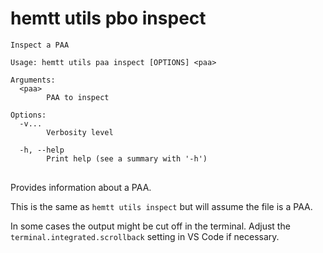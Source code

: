 # hemtt utils pbo inspect

<pre><code>Inspect a PAA

Usage: hemtt utils paa inspect [OPTIONS] &lt;paa&gt;

Arguments:
  &lt;paa&gt;
        PAA to inspect

Options:
  -v...
        Verbosity level

  -h, --help
        Print help (see a summary with '-h')
</code>
</pre>

Provides information about a PAA.

This is the same as `hemtt utils inspect` but will assume the file is a PAA.

In some cases the output might be cut off in the terminal. Adjust the `terminal.integrated.scrollback` setting in VS Code if necessary.
